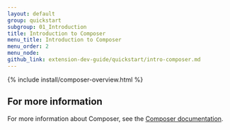 ```yaml
---
layout: default
group: quickstart
subgroup: 01_Introduction
title: Introduction to Composer
menu_title: Introduction to Composer
menu_order: 2
menu_node: 
github_link: extension-dev-guide/quickstart/intro-composer.md
---
```


{% include install/composer-overview.html %}

## For more information
For more information about Composer, see the <a href="https://getcomposer.org/doc/00-intro.md" target="_blank">Composer documentation</a>.



